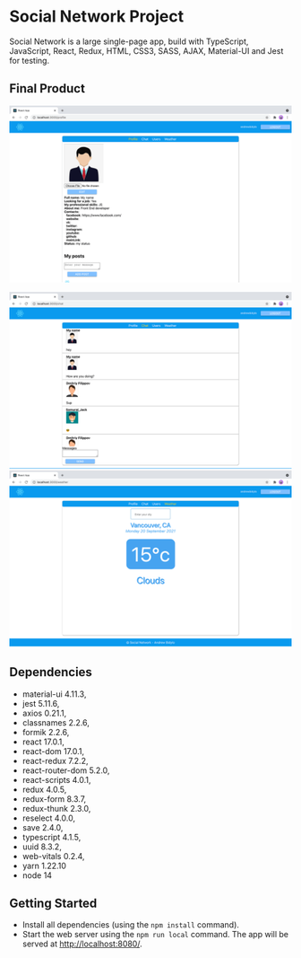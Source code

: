 # Social Network Project

Social Network is a large single-page app, build with TypeScript, JavaScript, React, Redux, HTML, CSS3, SASS, AJAX, Material-UI and Jest for testing.


## Final Product

!["main_page"](https://github.com/andrewbidylo/social-network/blob/main/docs/main-page.png?raw=true)

![chat_page"](https://github.com/andrewbidylo/social-network/blob/main/docs/chat-page.png?raw=true)
!["weather_page"](https://github.com/andrewbidylo/social-network/blob/main/docs/weather-page.png?raw=true)

## Dependencies

 - material-ui 4.11.3,
 - jest 5.11.6,
 - axios 0.21.1,
 - classnames 2.2.6,
 - formik 2.2.6,
 - react 17.0.1,
 - react-dom 17.0.1,
 - react-redux 7.2.2,
 - react-router-dom 5.2.0,
 - react-scripts 4.0.1,
 - redux 4.0.5,
 - redux-form 8.3.7,
 - redux-thunk 2.3.0,
 - reselect 4.0.0,
 - save 2.4.0,
 - typescript 4.1.5,
 - uuid 8.3.2,
 - web-vitals 0.2.4,
 - yarn 1.22.10
 - node 14


## Getting Started

- Install all dependencies (using the `npm install` command).
- Start the web server using the `npm run local` command. The app will be served at <http://localhost:8080/>.
